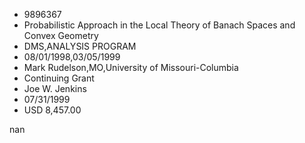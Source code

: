 
* 9896367
* Probabilistic Approach in the Local Theory of Banach Spaces and Convex Geometry
* DMS,ANALYSIS PROGRAM
* 08/01/1998,03/05/1999
* Mark Rudelson,MO,University of Missouri-Columbia
* Continuing Grant
* Joe W. Jenkins
* 07/31/1999
* USD 8,457.00

nan
